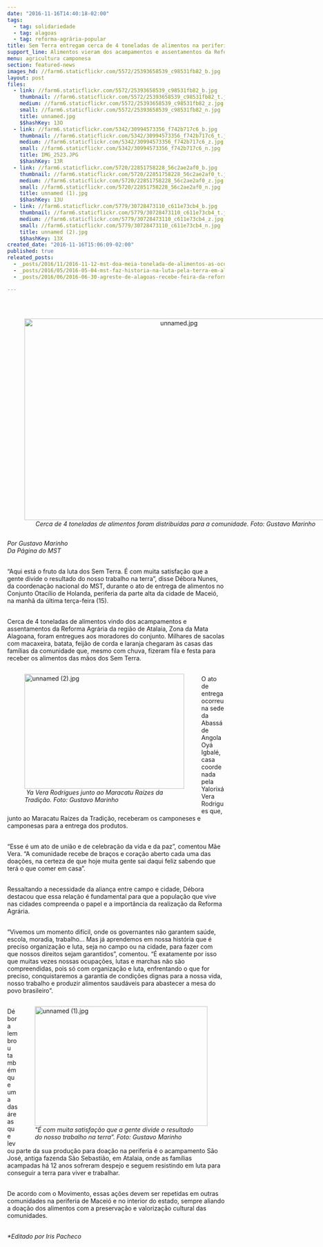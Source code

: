 ```yaml
---
date: "2016-11-16T14:40:18-02:00"
tags:
  - tag: solidariedade
  - tag: alagoas
  - tag: reforma-agrária-popular
title: ​Sem Terra entregam cerca de 4 toneladas de alimentos na periferia de Maceió
support_line: Alimentos vieram dos acampamentos e assentamentos da Reforma Agrária na Zona da Mata Alagoana e foram entregues aos moradores da comunidade
menu: agricultura camponesa
section: featured-news
images_hd: //farm6.staticflickr.com/5572/25393658539_c98531fb82_b.jpg
layout: post
files:
  - link: //farm6.staticflickr.com/5572/25393658539_c98531fb82_b.jpg
    thumbnail: //farm6.staticflickr.com/5572/25393658539_c98531fb82_t.jpg
    medium: //farm6.staticflickr.com/5572/25393658539_c98531fb82_z.jpg
    small: //farm6.staticflickr.com/5572/25393658539_c98531fb82_n.jpg
    title: unnamed.jpg
    $$hashKey: 13O
  - link: //farm6.staticflickr.com/5342/30994573356_f742b717c6_b.jpg
    thumbnail: //farm6.staticflickr.com/5342/30994573356_f742b717c6_t.jpg
    medium: //farm6.staticflickr.com/5342/30994573356_f742b717c6_z.jpg
    small: //farm6.staticflickr.com/5342/30994573356_f742b717c6_n.jpg
    title: IMG_2523.JPG
    $$hashKey: 13R
  - link: //farm6.staticflickr.com/5720/22851758228_56c2ae2af0_b.jpg
    thumbnail: //farm6.staticflickr.com/5720/22851758228_56c2ae2af0_t.jpg
    medium: //farm6.staticflickr.com/5720/22851758228_56c2ae2af0_z.jpg
    small: //farm6.staticflickr.com/5720/22851758228_56c2ae2af0_n.jpg
    title: unnamed (1).jpg
    $$hashKey: 13U
  - link: //farm6.staticflickr.com/5779/30728473110_c611e73cb4_b.jpg
    thumbnail: //farm6.staticflickr.com/5779/30728473110_c611e73cb4_t.jpg
    medium: //farm6.staticflickr.com/5779/30728473110_c611e73cb4_z.jpg
    small: //farm6.staticflickr.com/5779/30728473110_c611e73cb4_n.jpg
    title: unnamed (2).jpg
    $$hashKey: 13X
created_date: "2016-11-16T15:06:09-02:00"
published: true
releated_posts:
  - _posts/2016/11/2016-11-12-mst-doa-meia-tonelada-de-alimentos-as-ocupacoes-da-ufrgs.md
  - _posts/2016/05/2016-05-04-mst-faz-historia-na-luta-pela-terra-em-alagoas.md
  - _posts/2016/06/2016-06-30-agreste-de-alagoas-recebe-feira-da-reforma-agraria.md

---
```

<p>&nbsp;</p>

<div style="text-align:center">
<figure class="image" style="display:inline-block"><img alt="unnamed.jpg" height="467" src="//farm6.staticflickr.com/5572/25393658539_c98531fb82_b.jpg" width="700" />
<figcaption><em>Cerca de 4 toneladas de alimentos foram distribu&iacute;das para a comunidade. Foto: Gustavo Marinho</em></figcaption>
</figure>
</div>

<p><em>Por Gustavo Marinho&nbsp;<br />
Da P&aacute;gina do MST</em></p>

<p><br />
&ldquo;Aqui est&aacute; o fruto da luta dos Sem Terra. &Eacute; com muita satisfa&ccedil;&atilde;o que a gente divide o resultado do nosso trabalho na terra&rdquo;, disse D&eacute;bora Nunes, da coordena&ccedil;&atilde;o nacional do MST, durante o ato de entrega de alimentos no Conjunto Otac&iacute;lio de Holanda, periferia da parte alta da cidade de Macei&oacute;, na manh&atilde; da &uacute;ltima ter&ccedil;a-feira (15).</p>

<p><br />
Cerca de 4 toneladas de alimentos vindo dos acampamentos e assentamentos da Reforma Agr&aacute;ria da regi&atilde;o de Atalaia, Zona da Mata Alagoana, foram entregues aos moradores do conjunto. Milhares de sacolas com macaxeira, batata, feij&atilde;o de corda e laranja chegaram &agrave;s casas das fam&iacute;lias da comunidade que, mesmo com chuva, fizeram fila e festa para receber os alimentos das m&atilde;os dos Sem Terra.</p>

<figure class="image" style="float:left"><img alt="unnamed (2).jpg" height="266" src="//farm6.staticflickr.com/5779/30728473110_c611e73cb4_b.jpg" width="370" />
<figcaption><em>&nbsp;Ya Vera Rodrigues junto ao Maracatu Ra&iacute;zes da<br />
Tradi&ccedil;&atilde;o.&nbsp;Foto: Gustavo Marinho</em></figcaption>
</figure>

<p><br />
O ato de entrega ocorreu na sede da Abass&aacute; de Angola Oy&aacute; Igbal&eacute;, casa coordenada pela Yalorix&aacute; Vera Rodrigues que, junto ao Maracatu Ra&iacute;zes da Tradi&ccedil;&atilde;o, receberam os camponeses e camponesas para a entrega dos produtos.</p>

<p><br />
&ldquo;Esse &eacute; um ato de uni&atilde;o e de celebra&ccedil;&atilde;o da vida e da paz&rdquo;, comentou M&atilde;e Vera. &ldquo;A comunidade recebe de bra&ccedil;os e cora&ccedil;&atilde;o aberto cada uma das doa&ccedil;&otilde;es, na certeza de que hoje muita gente sai daqui feliz sabendo que ter&aacute; o que comer em casa&rdquo;.</p>

<p><br />
Ressaltando a necessidade da alian&ccedil;a entre campo e cidade, D&eacute;bora destacou que essa rela&ccedil;&atilde;o &eacute; fundamental para que a popula&ccedil;&atilde;o que vive nas cidades compreenda o papel e a import&acirc;ncia da realiza&ccedil;&atilde;o da Reforma Agr&aacute;ria.</p>

<p><br />
&ldquo;Vivemos um momento dif&iacute;cil, onde os governantes n&atilde;o garantem sa&uacute;de, escola, moradia, trabalho... Mas j&aacute; aprendemos em nossa hist&oacute;ria que &eacute; preciso organiza&ccedil;&atilde;o e luta, seja no campo ou na cidade, para fazer com que nossos direitos sejam garantidos&rdquo;, comentou. &ldquo;&Eacute; exatamente por isso que muitas vezes nossas ocupa&ccedil;&otilde;es, lutas e marchas n&atilde;o s&atilde;o compreendidas, pois s&oacute; com organiza&ccedil;&atilde;o e luta, enfrentando o que for preciso, conquistaremos a garantia de condi&ccedil;&otilde;es dignas para a nossa vida, nosso trabalho e produzir alimentos saud&aacute;veis para abastecer a mesa do povo brasileiro&rdquo;.</p>

<figure class="image" style="float:right"><img alt="unnamed (1).jpg" height="277" src="//farm6.staticflickr.com/5720/22851758228_56c2ae2af0_b.jpg" width="400" />
<figcaption><em>&quot;&Eacute; com muita satisfa&ccedil;&atilde;o que a gente divide o resultado<br />
do nosso&nbsp;trabalho na terra&rdquo;. Foto: Gustavo Marinho</em></figcaption>
</figure>

<p><br />
D&eacute;bora lembrou tamb&eacute;m que uma das &aacute;reas que levou parte da sua produ&ccedil;&atilde;o para doa&ccedil;&atilde;o na periferia &eacute; o acampamento S&atilde;o Jos&eacute;, antiga fazenda S&atilde;o Sebasti&atilde;o, em Atalaia, onde as fam&iacute;lias acampadas h&aacute; 12 anos sofreram despejo e seguem resistindo em luta para conseguir a terra para viver e trabalhar.</p>

<p><br />
De acordo com o Movimento, essas a&ccedil;&otilde;es devem ser repetidas em outras comunidades na periferia de Macei&oacute; e no interior do estado, sempre aliando a doa&ccedil;&atilde;o dos alimentos com a preserva&ccedil;&atilde;o e valoriza&ccedil;&atilde;o cultural das comunidades.</p>

<p><br />
<em>*Editado por Iris Pacheco</em></p>

